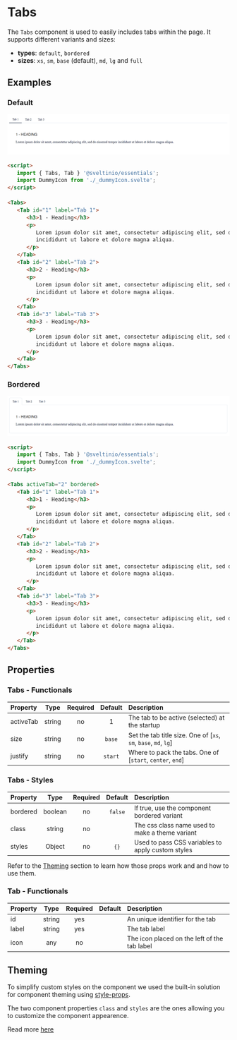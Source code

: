 # Tabs

The `Tabs` component is used to easily includes tabs within the page. It supports different variants and sizes:

- **types**: `default`, `bordered`
- **sizes**: `xs`, `sm`, `base` (default), `md`, `lg` and `full`

## Examples

### Default

<img src="./assets/images/default.png" alt="Tabs - Default Styles" />

```html
<script>
   import { Tabs, Tab } '@sveltinio/essentials';
   import DummyIcon from './_dummyIcon.svelte';
</script>

<Tabs>
   <Tab id="1" label="Tab 1">
      <h3>1 - Heading</h3>
      <p>
         Lorem ipsum dolor sit amet, consectetur adipiscing elit, sed do eiusmod tempor
         incididunt ut labore et dolore magna aliqua.
      </p>
   </Tab>
   <Tab id="2" label="Tab 2">
      <h3>2 - Heading</h3>
      <p>
         Lorem ipsum dolor sit amet, consectetur adipiscing elit, sed do eiusmod tempor
         incididunt ut labore et dolore magna aliqua.
      </p>
   </Tab>
   <Tab id="3" label="Tab 3">
      <h3>3 - Heading</h3>
      <p>
         Lorem ipsum dolor sit amet, consectetur adipiscing elit, sed do eiusmod tempor
         incididunt ut labore et dolore magna aliqua.
      </p>
   </Tab>
</Tabs>
```

### Bordered

<img src="./assets/images/bordered.png" alt="Tabs - Default Styles" />

```html
<script>
   import { Tabs, Tab } '@sveltinio/essentials';
   import DummyIcon from './_dummyIcon.svelte';
</script>

<Tabs activeTab="2" bordered>
   <Tab id="1" label="Tab 1">
      <h3>1 - Heading</h3>
      <p>
         Lorem ipsum dolor sit amet, consectetur adipiscing elit, sed do eiusmod tempor
         incididunt ut labore et dolore magna aliqua.
      </p>
   </Tab>
   <Tab id="2" label="Tab 2">
      <h3>2 - Heading</h3>
      <p>
         Lorem ipsum dolor sit amet, consectetur adipiscing elit, sed do eiusmod tempor
         incididunt ut labore et dolore magna aliqua.
      </p>
   </Tab>
   <Tab id="3" label="Tab 3">
      <h3>3 - Heading</h3>
      <p>
         Lorem ipsum dolor sit amet, consectetur adipiscing elit, sed do eiusmod tempor
         incididunt ut labore et dolore magna aliqua.
      </p>
   </Tab>
</Tabs>
```

## Properties

### Tabs - Functionals

| Property  |  Type  | Required | Default      | Description                                                     |
| :-------- | :----: | :------: | :----------: | :-------------------------------------------------------------- |
| activeTab | string |    no    | 1            | The tab to be active (selected) at the startup                  |
| size      | string |    no    | `base`       | Set the tab title size. One of [`xs`, `sm`, `base`, `md`, `lg`] |
| justify   | string |    no    | `start`      | Where to pack the tabs. One of [`start`, `center`, `end`]       |

### Tabs - Styles

| Property |  Type   | Required |   Default   | Description                                       |
| :------- | :-----: | :------: | :---------: | :------------------------------------------------ |
| bordered | boolean |    no    | `false`     | If true, use the component bordered variant       |
| class    | string  |    no    |             | The css class name used to make a theme variant   |
| styles   | Object  |    no    |     `{}`    | Used to pass CSS variables to apply custom styles |

Refer to the [Theming](#theming) section to learn how those props work and and how to use them.

### Tab - Functionals

| Property |  Type   | Required | Default          | Description                                  |
| :------- | :-----: | :------: | :--------------: | :------------------------------------------- |
| id       | string  | yes      |                  | An unique identifier for the tab             |
| label    | string  | yes      |                  | The tab label                                |
| icon     | any     | no       |                  | The icon placed on the left of the tab label |

## Theming

To simplify custom styles on the component we used the built-in solution for component theming using [style-props].

The two component properties `class` and `styles` are the ones allowing you to customize the component appearence.

Read more [here](./THEMING.md)

<!-- Resources -->
[style-props]: https://svelte.dev/docs#template-syntax-component-directives---style-props
